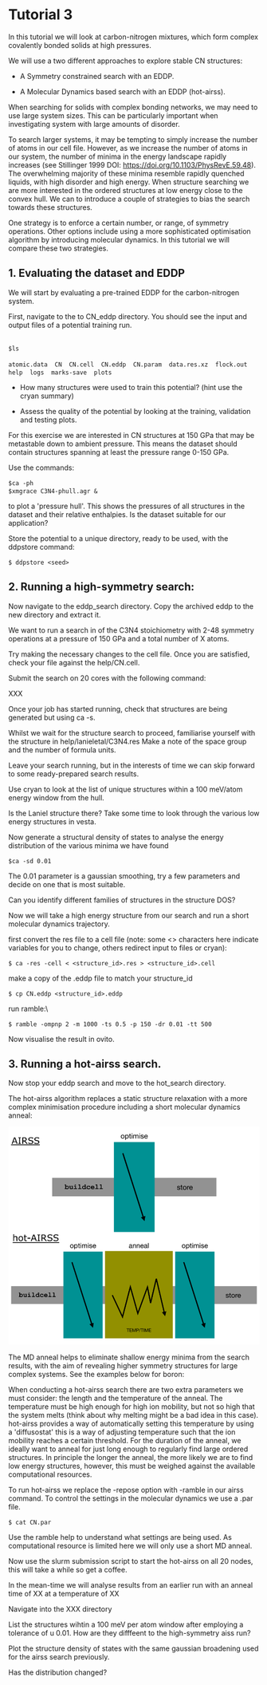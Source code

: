 # Tutorial 3

In this tutorial we will look at carbon-nitrogen mixtures, which form complex covalently bonded solids at high pressures.

We will use a two different approaches to explore stable CN structures:

- A Symmetry constrained search with an EDDP.

- A Molecular Dynamics based search with an EDDP (hot-airss).

When searching for solids with complex bonding networks, we may need to use large system sizes. This can be particularly important when investigating system with large amounts of disorder.

To search larger systems, it may be tempting to simply increase the number of atoms in our cell file. However, as we increase the number of atoms in our system, the number of minima in the energy landscape rapidly increases (see Stillinger 1999 DOI: https://doi.org/10.1103/PhysRevE.59.48). The overwhelming majority of these minima resemble rapidly quenched liquids, with high disorder and high energy. When structure searching we are more interested in the ordered structures at low energy close to the convex hull. We can to introduce a couple of strategies to bias the search towards these structures.

One strategy is to enforce a certain number, or range, of symmetry operations. Other options include using a more sophisticated optimisation algorithm by introducing molecular dynamics. In this tutorial we will compare these two strategies.


## **1\. Evaluating the dataset and EDDP**

We will start by evaluating a pre-trained EDDP for the carbon-nitrogen system.

First, navigate to the to CN_eddp directory. You should see the input and output files of a potential training run.

```console

$ls

atomic.data  CN  CN.cell  CN.eddp  CN.param  data.res.xz  flock.out  help  logs  marks-save  plots
```

- How many structures were used to train this potential? (hint use the cryan summary)

- Assess the quality of the potential by looking at the training, validation and testing plots.

For this exercise we are interested in CN structures at 150 GPa that may be metastable down to ambient pressure. This means the dataset should contain structures spanning at least the pressure range 0-150 GPa.

Use the commands:

```
$ca -ph
$xmgrace C3N4-phull.agr &

```

to plot a 'pressure hull'. This shows the pressures of all structures in the dataset and their relative enthalpies. Is the dataset suitable for our application?

Store the potential to a unique directory, ready to be used, with the ddpstore command:

```console
$ ddpstore <seed>
```

## **2\. Running a high-symmetry search:**

Now navigate to the eddp_search directory. Copy the archived eddp to the new directory and extract it.

We want to run a search in of the C3N4 stoichiometry with 2-48 symmetry operations at a pressure of 150 GPa and a total number of X atoms.

Try making the necessary changes to the cell file. Once you are satisfied, check your file against the help/CN.cell.

Submit the search on 20 cores with the following command:

XXX

Once your job has started running, check that structures are being generated but using ca -s.

Whilst we wait for the structure search to proceed, familiarise yourself with the structure in help/lanieletal/C3N4.res Make a note of the space group and the number of formula units.

Leave your search running, but in the interests of time we can skip forward to some ready-prepared search results.

Use cryan to look at the list of unique structures within a 100 meV/atom energy window from the hull.

Is the Laniel structure there? Take some time to look through the various low energy structures in vesta.

Now generate a structural density of states to analyse the energy distribution of the various minima we have found

```console
$ca -sd 0.01
```

The 0.01 parameter is a gaussian smoothing, try a few parameters and decide on one that is most suitable.

Can you identify different families of structures in the structure DOS?

Now we will take a high energy structure from our search and run a short molecular dynamics trajectory.

first convert the res file to a cell file (note: some <> characters here indicate variables for you to change, others redirect input to files or cryan):

```console
$ ca -res -cell < <structure_id>.res > <structure_id>.cell
```

make a copy of the .eddp file to match your structure_id 

```console
$ cp CN.eddp <structure_id>.eddp
```

run ramble:\
```console
$ ramble -ompnp 2 -m 1000 -ts 0.5 -p 150 -dr 0.01 -tt 500
```

Now visualise the result in ovito.



## **3\. Running a hot-airss search.**

Now stop your eddp search and move to the hot_search directory.

The hot-airss algorithm replaces a static structure relaxation with a more complex minimisation procedure including a short molecular dynamics anneal:


![hotairss](hotAIRSS_higherres.png)


The MD anneal helps to eliminate shallow energy minima from the search results, with the aim of revealing higher symmetry structures for large complex systems. See the examples below for boron:


When conducting a hot-airss search there are two extra parameters we must consider: the length and the temperature of the anneal. The temperature must be high enough for high ion mobility, but not so high that the system melts (think about why melting might be a bad idea in this case). hot-airss provides a way of automatically setting this temperature by using a 'diffusostat' this is a way of adjusting temperature such that the ion mobility reaches a certain threshold. For the duration of the anneal, we ideally want to anneal for just long enough to regularly find large ordered structures. In principle the longer the anneal, the more likely we are to find low energy structures, however, this must be weighed against the available computational resources.

To run hot-airss we replace the -repose option with -ramble in our airss command. To control the settings in the molecular dynamics we use a .par file.

```console
$ cat CN.par

```

Use the ramble help to understand what settings are being used. As computational resource is limited here we will only use a short MD anneal.


Now use the slurm submission script to start the hot-airss on all 20 nodes, this will take a while so get a coffee.

In the mean-time we will analyse results from an earlier run with an anneal time of XX at a temperature of XX

Navigate into the XXX directory

List the structures wihtin a 100 meV per atom window after employing a tolerance of u 0.01. How are they difffeent to the high-symmetry aiss run?


Plot the structure density of states with the same gaussian broadening used for the airss search previously.

Has the distribution changed?


